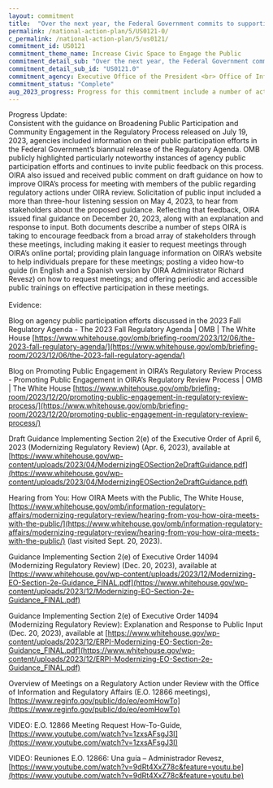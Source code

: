 ```yaml
---
layout: commitment
title:  "Over the next year, the Federal Government commits to supporting greater community engagement in the rulemaking process, including through its efforts to modernize the regulatory review process, through tools, guidance, and other resources."
permalink: /national-action-plan/5/US0121-0/
c_permalink: /national-action-plan/5/us0121/
commitment_id: US0121
commitment_theme_name: Increase Civic Space to Engage the Public
commitment_detail_sub: "Over the next year, the Federal Government commits to supporting greater community engagement in the rulemaking process, including through its efforts to modernize the regulatory review process, through tools, guidance, and other resources."
commitment_detail_sub_id: "US0121.0"
commitment_agency: Executive Office of the President <br> Office of Information and Regulatory Affairs
commitment_status: "Complete"
aug_2023_progress: Progress for this commitment include a number of activities outlined below:<br>(a) In February 2023, the Office of Information and Regulatory Affairs (OIRA) within the Office of Management and Budget shared a summary of learnings and potential recommendations on broadening public engagement in the Federal regulatory process (link below).<br><a href="https://www.whitehouse.gov/omb/information-regulatory-affairs/broadening-public-engagement-in-the-federal-regulatory-process/">https://www.whitehouse.gov/omb/information-regulatory-affairs/broadening-public-engagement-in-the-federal-regulatory-process/</a><br>OIRA invited feedback on the recommendations and held a listening session on March 7, 2023. The feedback from those engagements can be found at the link below.<br><a href="https://www.whitehouse.gov/wp-content/uploads/2023/04/Public-Submitted-Material-Posting-Versions.zip">https://www.whitehouse.gov/wp-content/uploads/2023/04/Public-Submitted-Material-Posting-Versions.zip</a><br>OIRA published guidance drawing from that past engagement on Broadening Public Participation and Community Engagement in the Regulatory Process on July 19, 2023. That guidance can be found here:<br><a href="https://www.whitehouse.gov/wp-content/uploads/2023/07/Broadening-Public-Participation-and-Community-Engagement-in-the-Regulatory-Process.pdf">https://www.whitehouse.gov/wp-content/uploads/2023/07/Broadening-Public-Participation-and-Community-Engagement-in-the-Regulatory-Process.pdf</a><br><br>(b) OMB is identifying promising practices across agency activities and lifting up efforts that can be replicated. This inventory is available for federal agency staff.<br><br>(c) OIRA is also developing guidance on how OIRA staff schedule and conduct meetings with the public while regulations are under OIRA review. OIRA released draft guidance related to this effort here:<br><a href="https://www.whitehouse.gov/wp-content/uploads/2023/04/ModernizingEOSection2eDraftGuidance.pdf">https://www.whitehouse.gov/wp-content/uploads/2023/04/ModernizingEOSection2eDraftGuidance.pdf</a><br><br>OIRA also invited public comments on the draft guidance, which can be viewed here:<br><a href="https://www.regulations.gov/docket/OMB-2022-0011/comments">https://www.regulations.gov/docket/OMB-2022-0011/comments</a><br><br>Last, OIRA held a public listening session to hear from members of the public on the proposed guidance for how OIRA staff schedule and conduct meetings with the public. Those videos are posted here:<br><a href="https://www.whitehouse.gov/omb/information-regulatory-affairs/modernizing-regulatory-review/hearing-from-you-how-oira-meets-with-the-public/">https://www.whitehouse.gov/omb/information-regulatory-affairs/modernizing-regulatory-review/hearing-from-you-how-oira-meets-with-the-public/</a><br><br>OIRA is currently finalizing this draft guidance.
---
```

Progress Update: <br>
Consistent with the guidance on Broadening Public Participation and Community Engagement in the Regulatory Process released on July 19, 2023, agencies included information on their public participation efforts in the Federal Government’s biannual release of the Regulatory Agenda. OMB publicly highlighted particularly noteworthy instances of agency public participation efforts and continues to invite public feedback on this process. OIRA also issued and received public comment on draft guidance on how to improve OIRA’s process for meeting with members of the public regarding regulatory actions under OIRA review.  Solicitation of public input included a more than three-hour listening session on May 4, 2023, to hear from stakeholders about the proposed guidance.  Reflecting that feedback, OIRA issued final guidance on December 20, 2023, along with an explanation and response to input. Both documents describe a number of steps OIRA is taking to encourage feedback from a broad array of stakeholders through these meetings, including making it easier to request meetings through OIRA’s online portal; providing plain language information on OIRA’s website to help individuals prepare for these meetings; posting a video how-to guide (in English and a Spanish version by OIRA Administrator Richard Revesz) on how to request meetings; and offering periodic and accessible public trainings on effective participation in these meetings.<br>
<br>
Evidence: <br>

Blog on agency public participation efforts discussed in the 2023 Fall Regulatory Agenda - The 2023 Fall Regulatory Agenda | OMB | The White House [https://www.whitehouse.gov/omb/briefing-room/2023/12/06/the-2023-fall-regulatory-agenda/](https://www.whitehouse.gov/omb/briefing-room/2023/12/06/the-2023-fall-regulatory-agenda/)

Blog on Promoting Public Engagement in OIRA’s Regulatory Review Process - Promoting Public Engagement in OIRA’s Regulatory Review Process | OMB | The White House [https://www.whitehouse.gov/omb/briefing-room/2023/12/20/promoting-public-engagement-in-regulatory-review-process/](https://www.whitehouse.gov/omb/briefing-room/2023/12/20/promoting-public-engagement-in-regulatory-review-process/)

Draft Guidance Implementing Section 2(e) of the Executive Order of April 6, 2023 (Modernizing Regulatory Review) (Apr. 6, 2023), available at [https://www.whitehouse.gov/wp-content/uploads/2023/04/ModernizingEOSection2eDraftGuidance.pdf](https://www.whitehouse.gov/wp-content/uploads/2023/04/ModernizingEOSection2eDraftGuidance.pdf) 

Hearing from You: How OIRA Meets with the Public, The White House, [https://www.whitehouse.gov/omb/information-regulatory-affairs/modernizing-regulatory-review/hearing-from-you-how-oira-meets-with-the-public/](https://www.whitehouse.gov/omb/information-regulatory-affairs/modernizing-regulatory-review/hearing-from-you-how-oira-meets-with-the-public/) (last visited Sept. 20, 2023).

Guidance Implementing Section 2(e) of Executive Order 14094 (Modernizing Regulatory Review) (Dec. 20, 2023), available at  [https://www.whitehouse.gov/wp-content/uploads/2023/12/Modernizing-EO-Section-2e-Guidance_FINAL.pdf](https://www.whitehouse.gov/wp-content/uploads/2023/12/Modernizing-EO-Section-2e-Guidance_FINAL.pdf)

Guidance Implementing Section 2(e) of Executive Order 14094 (Modernizing Regulatory Review): Explanation and Response to Public Input (Dec. 20, 2023), available at [https://www.whitehouse.gov/wp-content/uploads/2023/12/ERPI-Modernizing-EO-Section-2e-Guidance_FINAL.pdf](https://www.whitehouse.gov/wp-content/uploads/2023/12/ERPI-Modernizing-EO-Section-2e-Guidance_FINAL.pdf)

Overview of Meetings on a Regulatory Action under Review with the Office of Information and Regulatory Affairs (E.O. 12866 meetings), [https://www.reginfo.gov/public/do/eo/eomHowTo](https://www.reginfo.gov/public/do/eo/eomHowTo)

VIDEO: E.O. 12866 Meeting Request How-To-Guide, [https://www.youtube.com/watch?v=1zxsAFsgJ3I](https://www.youtube.com/watch?v=1zxsAFsgJ3I)

VIDEO: Reuniones E.O. 12866: Una guía – Administrador Revesz, [https://www.youtube.com/watch?v=9dRt4XxZ78c&feature=youtu.be](https://www.youtube.com/watch?v=9dRt4XxZ78c&feature=youtu.be)